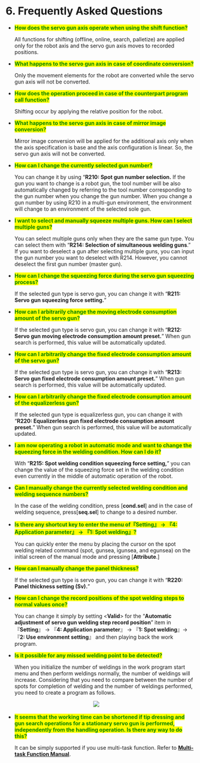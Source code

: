# 6. Frequently Asked Questions

*   <mark style="color:green;">**How does the servo gun axis operate when using the shift function?**</mark>

    All functions for shifting (offline, online, search, palletize) are applied only for the robot axis and the servo gun axis moves to recorded positions.
*   <mark style="color:green;">**What happens to the servo gun axis in case of coordinate conversion?**</mark>

    Only the movement elements for the robot are converted while the servo gun axis will not be converted.
*   <mark style="color:green;">**How does the operation proceed in case of the counterpart program call function?**</mark>

    Shifting occur by applying the relative position for the robot.
*   <mark style="color:green;">**What happens to the servo gun axis in case of mirror image conversion?**</mark>

    Mirror image conversion will be applied for the additional axis only when the axis specification is base and the axis configuration is linear. So, the servo gun axis will not be converted.
*   <mark style="color:green;">**How can I change the currently selected gun number?**</mark>

    You can change it by using “**R210: Spot gun number selection.** If the gun you want to change is a robot gun, the tool number will be also automatically changed by referring to the tool number corresponding to the gun number when you change the gun number. When you change a gun number by using R210 in a multi-gun environment, the environment will change to an environment of the selected sole gun.
*   <mark style="color:green;">**I want to select and manually squeeze multiple guns. How can I select multiple guns?**</mark>

    You can select multiple guns only when they are the same gun type. You can select them with “**R214: Selection of simultaneous welding guns**.” If you want to deselect a gun after selecting multiple guns, you can input the gun number you want to deselect with R214. However, you cannot deselect the first gun number (master gun). 
*   <mark style="color:green;">**How can I change the squeezing force during the servo gun squeezing process?**</mark>

    If the selected gun type is servo gun, you can change it with “**R211: Servo gun squeezing force setting.**”
*   <mark style="color:green;">**How can I arbitrarily change the moving electrode consumption amount of the servo gun?**</mark>

    If the selected gun type is servo gun, you can change it with “**R212: Servo gun moving electrode consumption amount preset.**” When gun search is performed, this value will be automatically updated.
*   <mark style="color:green;">**How can I arbitrarily change the fixed electrode consumption amount of the servo gun?**</mark>

    If the selected gun type is servo gun, you can change it with “**R213: Servo gun fixed electrode consumption amount preset.**” When gun search is performed, this value will be automatically updated.
*   <mark style="color:green;">**How can I arbitrarily change the fixed electrode consumption amount of the equalizerless gun?**</mark>

    If the selected gun type is equalizerless gun, you can change it with “**R220: Equalizerless gun fixed electrode consumption amount preset.**” When gun search is performed, this value will be automatically updated.
*   <mark style="color:green;">**I am now operating a robot in automatic mode and want to change the squeezing force in the welding condition. How can I do it?**</mark>

    With “**R215: Spot welding condition squeezing force setting,**” you can change the value of the squeezing force set in the welding condition even currently in the middle of automatic operation of the robot. 
*   <mark style="color:green;">**Can I manually change the currently selected welding condition and welding sequence numbers?**</mark>

    In the case of the welding condition, press \[**cond.sel**] and in the case of welding sequence, press\[**seq.sel**] to change to a desired number.
*   <mark style="color:green;">**Is there any shortcut key to enter the menu of『Setting』 → 『4: Application parameter』 → 『1: Spot welding』?**</mark>

    You can quickly enter the menu by placing the cursor on the spot welding related command (spot, gunsea, igunsea, and egunsea) on the initial screen of the manual mode and pressing \[**Attribute**.] 
*   <mark style="color:green;">**How can I manually change the panel thickness?**</mark>

    If the selected gun type is servo gun, you can change it with “**R220: Panel thickness setting (Sv).**”
*   <mark style="color:green;">**How can I change the record positions of the spot welding steps to normal values once?**</mark>

    You can change it simply by setting <**Valid**> for the “**Automatic adjustment of servo gun welding step record position**” item in 『**Setting**』 → 『**4: Application parameter**』 → 『**1: Spot welding**』→ 『**2: Use environment setting**』 and then playing back the work program.
*   <mark style="color:green;">**Is it possible for any missed welding point to be detected?**</mark>

    When you initialize the number of weldings in the work program start menu and then perform weldings normally, the number of weldings will increase. Considering that you need to compare between the number of spots for completion of welding and the number of weldings performed, you need to create a program as follows.

    　　　　　　　　　　　　　　　![](<_assets/image_68_eng.png>)
*   <mark style="color:green;">**It seems that the working time can be shortened if tip dressing and gun search operations for a stationary servo gun is performed, independently from the handling operation. Is there any way to do this?**</mark>

    It can be simply supported if you use multi-task function. Refer to [**Multi-task Function Manual**](https://hyundai-robotics.gitbook.io/hi6-robot-controller-manual-multi-task/).

